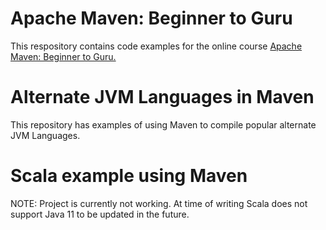 # Apache Maven: Beginner to Guru

This respository contains code examples for the online course [Apache Maven: Beginner to Guru.](https://www.udemy.com/draft/2043700/?couponCode=GITHUB_REPO)

# Alternate JVM Languages in Maven

This repository has examples of using Maven to compile popular alternate JVM Languages.

# Scala example using Maven

NOTE: Project is currently not working. At time of writing Scala does not support
Java 11 to be updated in the future.
